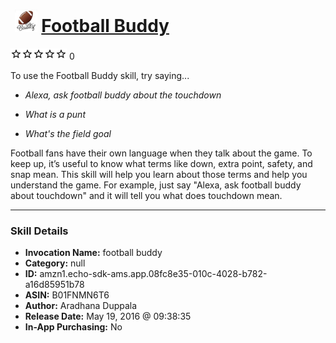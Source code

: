 # &nbsp;<img src="skill_icon" alt="Football Buddy icon" width="36"> [Football Buddy](http://alexa.amazon.com/#skills/amzn1.echo-sdk-ams.app.08fc8e35-010c-4028-b782-a16d85951b78)
![0 stars](../../images/ic_star_border_black_18dp_1x.png)![0 stars](../../images/ic_star_border_black_18dp_1x.png)![0 stars](../../images/ic_star_border_black_18dp_1x.png)![0 stars](../../images/ic_star_border_black_18dp_1x.png)![0 stars](../../images/ic_star_border_black_18dp_1x.png) 0

To use the Football Buddy skill, try saying...

* *Alexa, ask football buddy about the touchdown*

* *What is a punt*

* *What's the field goal*

Football fans have their own language when they talk about the game. To keep up, it’s useful to know what terms like down, extra point, safety, and snap mean. This skill will help you learn about those terms and help you understand the game. For example, just say "Alexa, ask football buddy about touchdown" and it will tell you what does touchdown mean.

***

### Skill Details

* **Invocation Name:** football buddy
* **Category:** null
* **ID:** amzn1.echo-sdk-ams.app.08fc8e35-010c-4028-b782-a16d85951b78
* **ASIN:** B01FNMN6T6
* **Author:** Aradhana Duppala
* **Release Date:** May 19, 2016 @ 09:38:35
* **In-App Purchasing:** No
